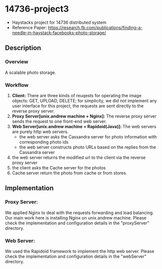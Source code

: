 # 14736-project3
- Haystacks project for 14736 distributed system
- Reference Paper: https://research.fb.com/publications/finding-a-needle-in-haystack-facebooks-photo-storage/

## Description
### Overview
A scalable photo storage.

### Workflow
1. **Client:** There are three kinds of reuqests for operating the image objects: GET, UPLOAD, DELETE; for simplicity, we did not implement any user interface for this project, the requests are sent directly to the reverse proxy server. 
2. **Proxy Server[unix.andrew machine + Nginx]:** The reverse proxy server sends the request to one front-end web server. 
3. **Web Server[unix.andrew machine + Rapidoid(Java)]:** The web servers are purely http web servers.
	* 	the web server asks the Cassandra server for photo information with corresponding photo ids
	*	the web server constructs photo URLs based on the replies from the Cassandra server
4. the web server returns the modified url to the client via the reverse proxy server
5. the client asks the Cache server for the photos
6. Cache server return the photo from cache or from stores.

## Implementation
### Proxy Server:
We applied Nginx to deal with the requests forwarding and load balancing. Our main work here is installing Nginx on unix.andrew machine. Please check the implementation and configuration details in the "proxyServer" directory.

### Web Server:
We used the Rapidoid framework to implement the http web server. Please check the implementation and configuration details in the "webServer" directory.

